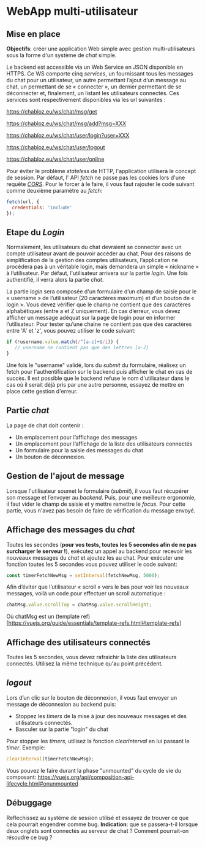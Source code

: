 # WebApp multi-utilisateur 

## Mise en place

**Objectifs**: créer une application Web simple avec gestion multi-utilisateurs sous la forme d'un système de *chat* simple.

Le backend est accessible via un Web Service en JSON disponible en HTTPS. Ce WS comporte cinq *services*, un fournissant tous les messages du chat pour un utilisateur, un autre permettant l’ajout d’un message au chat, un permettant de se « connecter », un dernier permettant de se déconnecter et, finalement, un listant les utilisateurs connectés. Ces services sont respectivement disponibles via les url suivantes : 

https://chabloz.eu/ws/chat/msg/get

https://chabloz.eu/ws/chat/msg/add?msg=XXX 

https://chabloz.eu/ws/chat/user/login?user=XXX

https://chabloz.eu/ws/chat/user/logout

https://chabloz.eu/ws/chat/user/online


Pour éviter le problème *stateless* de HTTP, l'application utilisera le concept de session. Par défaut, l' API *fetch* ne passe pas les cookies lors d'une requête [*CORS*](https://fr.wikipedia.org/wiki/Cross-origin_resource_sharing). Pour le forcer à le faire, il vous faut rajouter le code suivant comme deuxième paramètre au *fetch*:
```js
fetch(url, {
  credentials: 'include'
});
```

## Etape du *Login*

Normalement, les utilisateurs du chat devraient se connecter avec un compte utilisateur avant de pouvoir accéder au chat. Pour des raisons de simplification de la gestion des comptes utilisateurs, l’application ne procédera pas à un véritable login, mais demandera un simple « nickname » à l’utilisateur.
Par défaut, l'utilisateur arrivera sur la partie *login*. Une fois authentifié, il verra alors la partie *chat*.

La partie *login* sera composée d'un formulaire d’un champ de saisie pour le « username » de l’utilisateur (20 caractères maximum) et d’un bouton de « login ».
Vous devez vérifier que le champ ne contient que des caractères alphabétiques (entre a et Z uniquement). En cas d’erreur, vous devez afficher un message adéquat sur la page de login pour en informer l’utilisateur. Pour tester qu’une chaine ne contient pas que des caractères entre 'A' et 'z', vous pouvez utiliser le code suivant:

```js
if (!username.value.match(/^[a-z]+$/i)) { 
   // username ne contient pas que des lettres [a-Z]
}
```
 
 Une fois le "username" validé, lors du *submit* du formulaire, réalisez un fetch pour l'authentification sur le backend puis afficher le chat en cas de succès.
 Il est possible que le backend refuse le nom d'utilisateur dans le cas où il serait déjà pris par une autre personne, essayez de mettre en place cette gestion d'erreur.

##  Partie *chat*

La page de chat doit contenir :
- Un emplacement pour l’affichage des messages
- Un emplacement pour l’affichage de la liste des utilisateurs connectés
- Un formulaire pour la saisie des messages du chat
- Un bouton de déconnexion.

## Gestion de l'ajout de message

Lorsque l'utilisateur soumet le formulaire (*submit*), il vous faut récupérer son message et l’envoyer au *backend*. Puis, pour une meilleure ergonomie, il faut vider le champ de saisie et y mettre remettre le *focus*.
Pour cette partie, vous n'avez pas besoin de faire de vérification du message envoyé. 

## Affichage des messages du *chat*

Toutes les secondes (**pour vos tests, toutes les 5 secondes afin de ne pas surcharger le serveur !**), exécutez un appel au backend pour recevoir les nouveaux messages du *chat* et ajoutez les au chat. Pour exécuter une fonction toutes les 5 secondes vous pouvez utiliser le code suivant:

```js
const timerFetchNewMsg = setInterval(fetchNewMsg, 5000); 
``` 

Afin d’éviter que l’utilisateur « scroll » vers le bas pour voir les nouveaux messages, voilà un code pour effectuer un scroll automatique : 

```js
chatMsg.value.scrollTop = chatMsg.value.scrollHeight;
```

Où chatMsg est un (template ref)[https://vuejs.org/guide/essentials/template-refs.html#template-refs]


## Affichage des utilisateurs connectés

Toutes les 5 secondes, vous devez rafraichir la liste des utilisateurs connectés. Utilisez la même technique qu'au point précédent.

## *logout*

Lors d’un clic sur le bouton de déconnexion, il vous faut envoyer un message de déconnexion au backend puis: 

- Stoppez les *timers* de la mise à jour des nouveaux messages et des utilisateurs connectés.
- Basculer sur la partie "login" du chat

Pour stopper les *timers*, utilisez la fonction *clearInterval* en lui passant le *timer*. Exemple:

```js
clearInterval(timerFetchNewMsg); 
```

Vous pouvez le faire durant la phase "unmounted" du cycle de vie du composant: https://vuejs.org/api/composition-api-lifecycle.html#onunmounted

## Débuggage

Reflechissez au système de session utilisé et essayez de trouver ce que cela pourrait engendrer comme bug. **Indication**: que se passera-t-il lorsque deux onglets sont connectés au serveur de chat ? Comment pourrait-on résoudre ce bug ?

